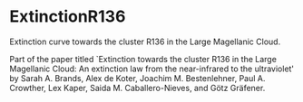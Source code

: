 # ExtinctionR136
Extinction curve towards the cluster R136 in the Large Magellanic Cloud. 

Part of the paper titled `Extinction towards the cluster R136 in the Large Magellanic Cloud: An extinction law from the near-infrared to the ultraviolet' by Sarah A. Brands, Alex de Koter, Joachim M. Bestenlehner, Paul A. Crowther, Lex Kaper, Saida M. Caballero-Nieves, and Götz Gräfener. 
